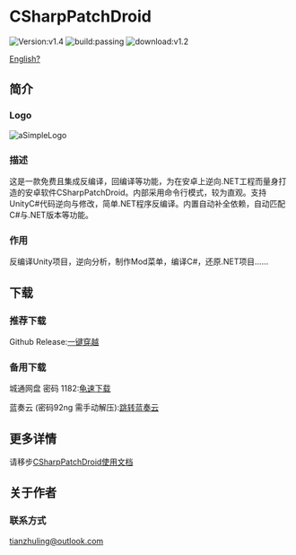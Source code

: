 # CSharpPatchDroid 
![Version:v1.4](https://img.shields.io/badge/version-v1.4-blue
)
![build:passing](https://img.shields.io/badge/build-passing-green)
![download:v1.2](https://img.shields.io/badge/download-latest-blue)

[English?](en)
## 简介
### Logo
![aSimpleLogo](https://tianzhuling.github.io/CSharpPatchDroid/v1.0/doc/icon.png)
### 描述
这是一款免费且集成反编译，回编译等功能，为在安卓上逆向.NET工程而量身打造的安卓软件CSharpPatchDroid。内部采用命令行模式，较为直观。支持UnityC#代码逆向与修改，简单.NET程序反编译。内置自动补全依赖，自动匹配C#与.NET版本等功能。
### 作用
反编译Unity项目，逆向分析，制作Mod菜单，编译C#，还原.NET项目……
## 下载
### 推荐下载
Github Release:[一键穿越](https://github.com/tianzhuling/CSharpPatchDroid/releases/)


### 备用下载
城通网盘 密码 1182:[龟速下载](https://url72.ctfile.com/d/65372172-154364193-925301?p=1182) 

蓝奏云 (密码92ng 需手动解压):[跳转蓝奏云](https://wwgc.lanzn.com/b01391wlyd)
## 更多详情
请移步[CSharpPatchDroid使用文档](https://tianzhuling.github.io/CSharpPatchDroid/v1.0/doc/index.html)
## 关于作者
### 联系方式
tianzhuling@outlook.com

